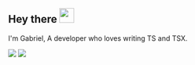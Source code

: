 ## Hey there <img src="https://media.giphy.com/media/hvRJCLFzcasrR4ia7z/giphy.gif" width="30px">
I'm Gabriel, A developer who loves writing TS and TSX.

[<img src="https://img.shields.io/badge/LinkedIn-0077B5?style=for-the-badge&logo=linkedin&logoColor=white" />](https://www.linkedin.com/in/gabrielmlinassi)    [<img src="https://img.shields.io/badge/Medium-12100E?style=for-the-badge&logo=medium&logoColor=white" />](https://medium.com/@gabrielm-linassi)
